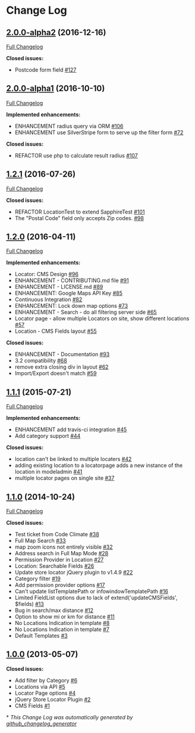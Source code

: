 # Change Log

## [2.0.0-alpha2](https://github.com/dynamic/silverstripe-locator/tree/2.0.0-alpha2) (2016-12-16)
[Full Changelog](https://github.com/dynamic/silverstripe-locator/compare/2.0.0-alpha1...2.0.0-alpha2)

**Closed issues:**

- Postcode form field [\#127](https://github.com/dynamic/silverstripe-locator/issues/127)

## [2.0.0-alpha1](https://github.com/dynamic/silverstripe-locator/tree/2.0.0-alpha1) (2016-10-10)
[Full Changelog](https://github.com/dynamic/silverstripe-locator/compare/1.2.1...2.0.0-alpha1)

**Implemented enhancements:**

- ENHANCEMENT radius query via ORM [\#106](https://github.com/dynamic/silverstripe-locator/issues/106)
- ENHANCEMENT use SilverStripe form to serve up the filter form [\#72](https://github.com/dynamic/silverstripe-locator/issues/72)

**Closed issues:**

- REFACTOR use php to calculate result radius [\#107](https://github.com/dynamic/silverstripe-locator/issues/107)

## [1.2.1](https://github.com/dynamic/silverstripe-locator/tree/1.2.1) (2016-07-26)
[Full Changelog](https://github.com/dynamic/silverstripe-locator/compare/1.2.0...1.2.1)

**Closed issues:**

- REFACTOR LocationTest to extend SapphireTest [\#101](https://github.com/dynamic/silverstripe-locator/issues/101)
- The "Postal Code" field only accepts Zip codes.  [\#98](https://github.com/dynamic/silverstripe-locator/issues/98)

## [1.2.0](https://github.com/dynamic/silverstripe-locator/tree/1.2.0) (2016-04-11)
[Full Changelog](https://github.com/dynamic/silverstripe-locator/compare/1.1.1...1.2.0)

**Implemented enhancements:**

- Locator: CMS Design [\#96](https://github.com/dynamic/silverstripe-locator/issues/96)
- ENHANCEMENT - CONTRIBUTING.md file [\#91](https://github.com/dynamic/silverstripe-locator/issues/91)
- ENHANCEMENT - LICENSE.md [\#89](https://github.com/dynamic/silverstripe-locator/issues/89)
- ENHANCEMENT: Google Maps API Key [\#85](https://github.com/dynamic/silverstripe-locator/issues/85)
- Continuous Integration [\#82](https://github.com/dynamic/silverstripe-locator/issues/82)
- ENHANCEMENT: Lock down map options [\#73](https://github.com/dynamic/silverstripe-locator/issues/73)
- ENHANCEMENT - Search - do all filtering server side [\#65](https://github.com/dynamic/silverstripe-locator/issues/65)
- Locator page - allow multiple Locators on site, show different locations [\#57](https://github.com/dynamic/silverstripe-locator/issues/57)
- Location - CMS Fields layout [\#55](https://github.com/dynamic/silverstripe-locator/issues/55)

**Closed issues:**

- ENHANCEMENT - Documentation [\#93](https://github.com/dynamic/silverstripe-locator/issues/93)
- 3.2 compatibility  [\#68](https://github.com/dynamic/silverstripe-locator/issues/68)
- remove extra closing div in layout [\#62](https://github.com/dynamic/silverstripe-locator/issues/62)
- Import/Export doesn't match [\#59](https://github.com/dynamic/silverstripe-locator/issues/59)

## [1.1.1](https://github.com/dynamic/silverstripe-locator/tree/1.1.1) (2015-07-21)
[Full Changelog](https://github.com/dynamic/silverstripe-locator/compare/1.1.0...1.1.1)

**Implemented enhancements:**

- ENHANCEMENT add travis-ci integration [\#45](https://github.com/dynamic/silverstripe-locator/issues/45)
- Add category support [\#44](https://github.com/dynamic/silverstripe-locator/issues/44)

**Closed issues:**

- location can't be linked to multiple locaters [\#42](https://github.com/dynamic/silverstripe-locator/issues/42)
- adding existing location to a locatorpage adds a new instance of the location in modeladmin [\#41](https://github.com/dynamic/silverstripe-locator/issues/41)
- multiple locator pages on single site [\#37](https://github.com/dynamic/silverstripe-locator/issues/37)

## [1.1.0](https://github.com/dynamic/silverstripe-locator/tree/1.1.0) (2014-10-24)
[Full Changelog](https://github.com/dynamic/silverstripe-locator/compare/1.0.0...1.1.0)

**Closed issues:**

- Test ticket from Code Climate [\#38](https://github.com/dynamic/silverstripe-locator/issues/38)
- Full Map Search [\#33](https://github.com/dynamic/silverstripe-locator/issues/33)
- map zoom icons not entirely visible [\#32](https://github.com/dynamic/silverstripe-locator/issues/32)
- Address search in Full Map Mode [\#28](https://github.com/dynamic/silverstripe-locator/issues/28)
- Permission Provider in Location [\#27](https://github.com/dynamic/silverstripe-locator/issues/27)
- Location: Searchable Fields [\#26](https://github.com/dynamic/silverstripe-locator/issues/26)
- Update store locator jQuery plugin to v1.4.9 [\#22](https://github.com/dynamic/silverstripe-locator/issues/22)
- Category filter [\#19](https://github.com/dynamic/silverstripe-locator/issues/19)
- Add permission provider options [\#17](https://github.com/dynamic/silverstripe-locator/issues/17)
- Can't update listTemplatePath or infowindowTemplatePath [\#16](https://github.com/dynamic/silverstripe-locator/issues/16)
- Limited FieldList options due to lack of extend\('updateCMSFields', $fields\) [\#13](https://github.com/dynamic/silverstripe-locator/issues/13)
- Bug in search/max distance [\#12](https://github.com/dynamic/silverstripe-locator/issues/12)
- Option to show mi or km for distance [\#11](https://github.com/dynamic/silverstripe-locator/issues/11)
- No Locations Indication in template [\#8](https://github.com/dynamic/silverstripe-locator/issues/8)
- No Locations Indication in template [\#7](https://github.com/dynamic/silverstripe-locator/issues/7)
- Default Templates [\#3](https://github.com/dynamic/silverstripe-locator/issues/3)

## [1.0.0](https://github.com/dynamic/silverstripe-locator/tree/1.0.0) (2013-05-07)
**Closed issues:**

- Add filter by Category [\#6](https://github.com/dynamic/silverstripe-locator/issues/6)
- Locations via API [\#5](https://github.com/dynamic/silverstripe-locator/issues/5)
- Locator Page options [\#4](https://github.com/dynamic/silverstripe-locator/issues/4)
- jQuery Store Locator Plugin [\#2](https://github.com/dynamic/silverstripe-locator/issues/2)
- CMS Fields [\#1](https://github.com/dynamic/silverstripe-locator/issues/1)



\* *This Change Log was automatically generated by [github_changelog_generator](https://github.com/skywinder/Github-Changelog-Generator)*